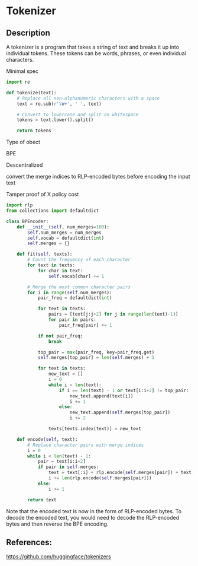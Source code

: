 # Tokenizer 

## Description

A tokenizer is a program that takes a string of text and breaks it up into individual tokens. These tokens can be words, phrases, or even individual characters.

Minimal spec 

```python
import re

def tokenize(text):
    # Replace all non-alphanumeric characters with a space
    text = re.sub(r'\W+', ' ', text)

    # Convert to lowercase and split on whitespace
    tokens = text.lower().split()

    return tokens

```

Type of obect 

BPE 


Descentralized

convert the merge indices to RLP-encoded bytes before encoding the input text


Tamper proof of X policy cost
```python
import rlp
from collections import defaultdict

class BPEncoder:
    def __init__(self, num_merges=100):
        self.num_merges = num_merges
        self.vocab = defaultdict(int)
        self.merges = {}

    def fit(self, texts):
        # Count the frequency of each character
        for text in texts:
            for char in text:
                self.vocab[char] += 1

        # Merge the most common character pairs
        for i in range(self.num_merges):
            pair_freq = defaultdict(int)

            for text in texts:
                pairs = [text[j:j+2] for j in range(len(text)-1)]
                for pair in pairs:
                    pair_freq[pair] += 1

            if not pair_freq:
                break

            top_pair = max(pair_freq, key=pair_freq.get)
            self.merges[top_pair] = len(self.merges) + 1

            for text in texts:
                new_text = []
                i = 0
                while i < len(text):
                    if i == len(text) - 1 or text[i:i+2] != top_pair:
                        new_text.append(text[i])
                        i += 1
                    else:
                        new_text.append(self.merges[top_pair])
                        i += 2

                texts[texts.index(text)] = new_text

    def encode(self, text):
        # Replace character pairs with merge indices
        i = 0
        while i < len(text) - 1:
            pair = text[i:i+2]
            if pair in self.merges:
                text = text[:i] + rlp.encode(self.merges[pair]) + text[i+2:]
                i += len(rlp.encode(self.merges[pair]))
            else:
                i += 1

        return text
```
Note that the encoded text is now in the form of RLP-encoded bytes. To decode the encoded text, you would need to decode the RLP-encoded bytes and then reverse the BPE encoding.


## References:


https://github.com/huggingface/tokenizers

